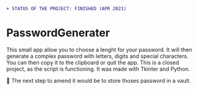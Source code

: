 
```diff
+ STATUS OF THE PROJECT: FINISHED (APR 2021)
```

# PasswordGenerater

This small app allow you to choose a lenght for your password. It will then generate a complex password with letters, digits and special characters. You can then copy it to the clipboard or quit the app.
This is a closed project, as the script is functioning. It was made with Tkinter and Python.


&#x1F539; The next step to amend it would be to store thoses password in a vault.
